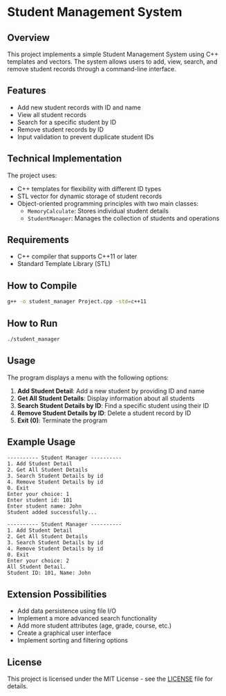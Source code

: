 # Student Management System

## Overview
This project implements a simple Student Management System using C++ templates and vectors. The system allows users to add, view, search, and remove student records through a command-line interface.

## Features
- Add new student records with ID and name
- View all student records
- Search for a specific student by ID
- Remove student records by ID
- Input validation to prevent duplicate student IDs

## Technical Implementation
The project uses:
- C++ templates for flexibility with different ID types
- STL vector for dynamic storage of student records
- Object-oriented programming principles with two main classes:
  - `MemoryCalculate`: Stores individual student details
  - `StudentManager`: Manages the collection of students and operations

## Requirements
- C++ compiler that supports C++11 or later
- Standard Template Library (STL)

## How to Compile
```bash
g++ -o student_manager Project.cpp -std=c++11
```

## How to Run
```bash
./student_manager
```

## Usage
The program displays a menu with the following options:

1. **Add Student Detail**: Add a new student by providing ID and name
2. **Get All Student Details**: Display information about all students
3. **Search Student Details by ID**: Find a specific student using their ID
4. **Remove Student Details by ID**: Delete a student record by ID
5. **Exit (0)**: Terminate the program

## Example Usage

```
---------- Student Manager ----------
1. Add Student Detail
2. Get All Student Details
3. Search Student Details by id
4. Remove Student Details by id
0. Exit
Enter your choice: 1
Enter student id: 101
Enter student name: John
Student added successfully...

---------- Student Manager ----------
1. Add Student Detail
2. Get All Student Details
3. Search Student Details by id
4. Remove Student Details by id
0. Exit
Enter your choice: 2
All Student Detail.
Student ID: 101, Name: John
```

## Extension Possibilities
- Add data persistence using file I/O
- Implement a more advanced search functionality
- Add more student attributes (age, grade, course, etc.)
- Create a graphical user interface
- Implement sorting and filtering options

## License
This project is licensed under the MIT License - see the [LICENSE](LICENSE) file for details.
